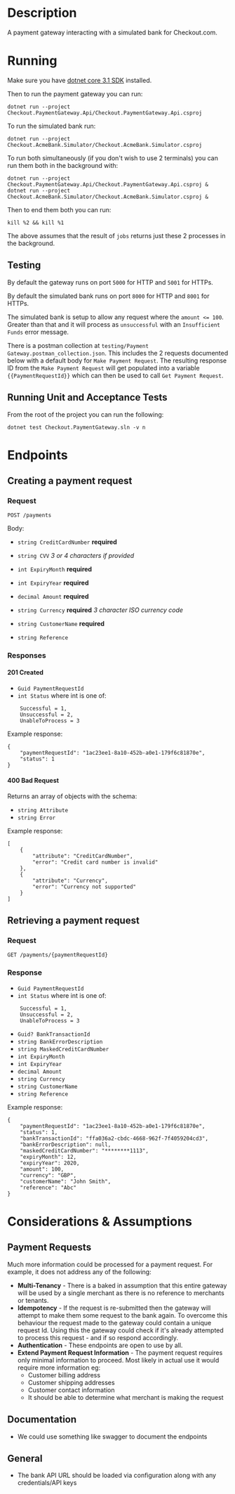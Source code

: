 # Description 
A payment gateway interacting with a simulated bank for Checkout.com. 

# Running 
Make sure you have [dotnet core 3.1 SDK](https://dotnet.microsoft.com/download/dotnet-core/3.1) installed. 

Then to run the payment gateway you can run: 

`dotnet run --project Checkout.PaymentGateway.Api/Checkout.PaymentGateway.Api.csproj`

To run the simulated bank run: 

`dotnet run --project Checkout.AcmeBank.Simulator/Checkout.AcmeBank.Simulator.csproj`

To run both simultaneously (if you don't wish to use 2 terminals) you can run them both in the background with: 

`dotnet run --project Checkout.PaymentGateway.Api/Checkout.PaymentGateway.Api.csproj & dotnet run --project Checkout.AcmeBank.Simulator/Checkout.AcmeBank.Simulator.csproj &`

Then to end them both you can run: 

`kill %2 && kill %1`

The above assumes that the result of `jobs` returns just these 2 processes in the background.  

## Testing 
By default the gateway runs on port `5000` for HTTP and `5001` for HTTPs. 

By default the simulated bank runs on port `8000` for HTTP and `8001` for HTTPs.

The simulated bank is setup to allow any request where the `amount <= 100`. Greater than that and it will process as `unsuccessful` with an `Insufficient Funds` error message.     

There is a postman collection at `testing/Payment Gateway.postman_collection.json`. This includes the 2 requests documented below with a default body for `Make Payment Request`. The resulting response ID from the `Make Payment Request` will get populated into a variable `{{PaymentRequestId}}` which can then be used to call `Get Payment Request`. 

## Running Unit and Acceptance Tests 
From the root of the project you can run the following: 

`dotnet test Checkout.PaymentGateway.sln -v n`

# Endpoints 
## Creating a payment request 
### Request
`POST /payments` 

Body: 
- `string CreditCardNumber` **required**
- `string CVV` *3 or 4 characters if provided*

- `int ExpiryMonth` **required**
- `int ExpiryYear` **required**

- `decimal Amount` **required**
- `string Currency` **required** *3 character ISO currency code*

- `string CustomerName` **required**
- `string Reference`

### Responses
#### 201 Created

- `Guid PaymentRequestId`
- `int Status` where int is one of: 
```
    Successful = 1,
    Unsuccessful = 2,
    UnableToProcess = 3
```

Example response: 
```
{
    "paymentRequestId": "1ac23ee1-8a10-452b-a0e1-179f6c81870e",
    "status": 1
}
```

#### 400 Bad Request
Returns an array of objects with the schema: 
- `string Attribute`
- `string Error`

Example response: 
```
[
    {
        "attribute": "CreditCardNumber",
        "error": "Credit card number is invalid"
    },
    {
        "attribute": "Currency",
        "error": "Currency not supported"
    }
]
```

## Retrieving a payment request 
### Request
`GET /payments/{paymentRequestId}` 
### Response

- `Guid PaymentRequestId`
- `int Status` where int is one of: 
```
    Successful = 1,
    Unsuccessful = 2,
    UnableToProcess = 3
```
- `Guid? BankTransactionId`
- `string BankErrorDescription`
- `string MaskedCreditCardNumber`
- `int ExpiryMonth`
- `int ExpiryYear`
- `decimal Amount`
- `string Currency`
- `string CustomerName`
- `string Reference`

Example response: 
```
{
    "paymentRequestId": "1ac23ee1-8a10-452b-a0e1-179f6c81870e",
    "status": 1,
    "bankTransactionId": "ffa036a2-cbdc-4668-962f-7f4059204cd3",
    "bankErrorDescription": null,
    "maskedCreditCardNumber": "********1113",
    "expiryMonth": 12,
    "expiryYear": 2020,
    "amount": 100,
    "currency": "GBP",
    "customerName": "John Smith",
    "reference": "Abc"
}
```

# Considerations & Assumptions 
## Payment Requests 
Much more information could be processed for a payment request. For example, it does not address any of the following: 
- **Multi-Tenancy** - There is a baked in assumption that this entire gateway will be used by a single merchant as there is no reference to merchants or tenants. 
- **Idempotency** - If the request is re-submitted then the gateway will attempt to make them some request to the bank again. To overcome this behaviour the request made to the gateway could contain a unique request Id. Using this the gateway could check if it's already attempted to process this request - and if so respond accordingly. 
- **Authentication** - These endpoints are open to use by all. 
- **Extend Payment Request Information** - The payment request requires only minimal information to proceed. Most likely in actual use it would require more information eg: 
    - Customer billing address
    - Customer shipping addresses
    - Customer contact information
    - It should be able to determine what merchant is making the request

## Documentation 
- We could use something like swagger to document the endpoints

## General 
- The bank API URL should be loaded via configuration along with any credentials/API keys 

